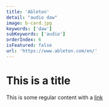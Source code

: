 ```yaml
---
title: 'Ableton'
detail: "audio daw"
image: b-card.jpg
keywords: ['daw']
subKeywords: ['audio']
orderIndex: 6
isFeatured: false
url: 'https://www.ableton.com/en/'
---
```


# This is a title

This is some regular content with a [link](https://google.com)